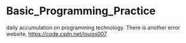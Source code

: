 Basic_Programming_Practice
==========================
daily accumulation on programming technology. There is another error website, https://code.csdn.net/louiss007
